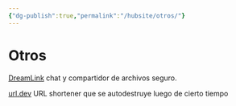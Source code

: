 ```yaml
---
{"dg-publish":true,"permalink":"/hubsite/otros/"}
---
```


# Otros

[DreamLink](https://www.dreamlink.cloud/chat)
chat y compartidor de archivos seguro.

[url.dev](https://url.dev/)
URL shortener que se autodestruye luego de cierto tiempo